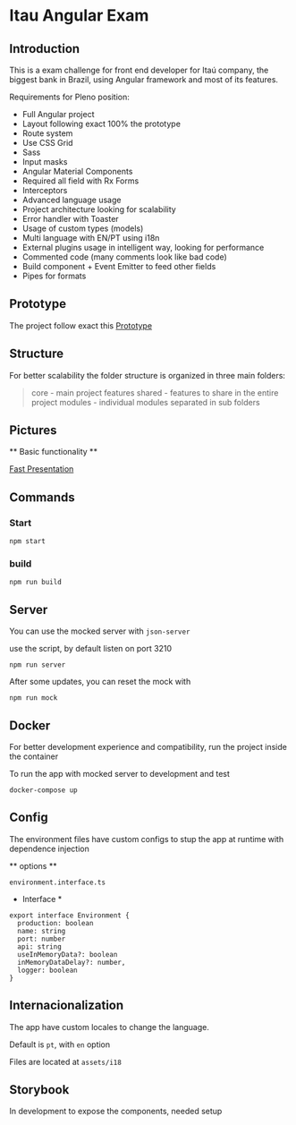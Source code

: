 # Itau Angular Exam

## Introduction

This is a exam challenge for front end developer for Itaú company, the biggest bank in Brazil, using Angular framework and most of its features.

Requirements for Pleno position:

* Full Angular project
* Layout following exact 100% the prototype
* Route system
* Use CSS Grid
* Sass
* Input masks
* Angular Material Components
* Required all field with Rx Forms
* Interceptors
* Advanced language usage
* Project architecture looking for scalability
* Error handler with Toaster
* Usage of custom types (models)
* Multi language with EN/PT using i18n
* External plugins usage in intelligent way, looking for performance
* Commented code (many comments look like bad code)
* Build <app-cep> component + Event Emitter to feed other fields
* Pipes for formats


## Prototype

The project follow exact this [Prototype](https://projects.invisionapp.com/share/P510TQNYQ3TJ#/screens/450456419)

## Structure

For better scalability the folder structure is organized in three main folders:

> core - main project features
> shared - features to share in the entire project
> modules - individual modules separated in sub folders

## Pictures

** Basic functionality **

[Fast Presentation]('src/assets/screens/fast-recorder.gif')


## Commands

### Start

`npm start`


### build

`npm run build`

## Server

You can use the mocked server with `json-server`

use the script, by default listen on port 3210

`npm run server`

After some updates, you can reset the mock with

`npm run mock`

## Docker

For better development experience and compatibility, run the project inside the container

To run the app with mocked server to development and test

`docker-compose up`


## Config

The environment files have custom configs to stup the app at runtime with dependence injection

** options **

`environment.interface.ts`

* Interface *

```
export interface Environment {
  production: boolean
  name: string
  port: number
  api: string
  useInMemoryData?: boolean
  inMemoryDataDelay?: number,
  logger: boolean
}

```

## Internacionalization

The app have custom locales to change the language.

Default is `pt`, with `en` option

Files are located at `assets/i18`

## Storybook

In development to expose the components, needed setup
